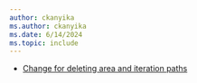 ```yaml
---
author: ckanyika
ms.author: ckanyika
ms.date: 6/14/2024
ms.topic: include
---
```


- [Change for deleting area and iteration paths](#change-for-deleting-area-and-iteration-paths)